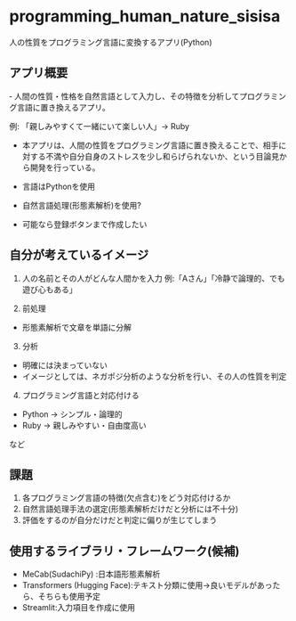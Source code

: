 # programming_human_nature_sisisa
人の性質をプログラミング言語に変換するアプリ(Python)

## アプリ概要
‐ 人間の性質・性格を自然言語として入力し、その特徴を分析してプログラミング言語に置き換えるアプリ。

例: 「親しみやすくて一緒にいて楽しい人」→ Ruby 

- 本アプリは、人間の性質をプログラミング言語に置き換えることで、相手に対する不満や自分自身のストレスを少し和らげられないか、という目論見から開発を行っている。

- 言語はPythonを使用
- 自然言語処理(形態素解析)を使用?
- 可能なら登録ボタンまで作成したい

## 自分が考えているイメージ
1. 人の名前とその人がどんな人間かを入力
例:「Aさん」「冷静で論理的、でも遊び心もある」

2. 前処理
- 形態素解析で文章を単語に分解

3. 分析
- 明確には決まっていない
- イメージとしては、ネガポジ分析のような分析を行い、その人の性質を判定

4. プログラミング言語と対応付ける
- Python → シンプル・論理的
- Ruby → 親しみやすい・自由度高い

など

## 課題
1. 各プログラミング言語の特徴(欠点含む)をどう対応付けるか
2. 自然言語処理手法の選定(形態素解析だけだと分析には不十分)
3. 評価をするのが自分だけだと判定に偏りが生じてしまう

## 使用するライブラリ・フレームワーク(候補)
- MeCab(SudachiPy) :日本語形態素解析
- Transformers (Hugging Face):テキスト分類に使用→良いモデルがあったら、そちらも使用予定
- Streamlit:入力項目を作成に使用




